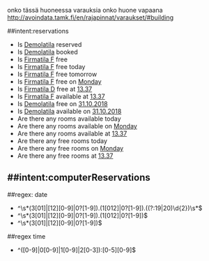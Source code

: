 onko tässä huoneessa varauksia
onko huone vapaana
http://avoindata.tamk.fi/en/rajapinnat/varaukset/#building


##intent:reservations
- Is [Demolatila](room) reserved
- Is [Demolatila](room) booked
- Is [Firmatila F](room) free
- Is [Firmatila F](room) free today
- Is [Firmatila F](room) free tomorrow
- Is [Firmatila F](room) free on [Monday](weekday)
- Is [Firmatila D](room) free at [13.37](time)
- Is [Firmatila F](room) available at [13.37](time)
- Is [Demolatila](room) free on [31.10.2018](date)
- Is [Demolatila](room) available on [31.10.2018](date)
- Are there any rooms available today
- Are there any rooms available on [Monday](weekday)
- Are there any rooms available at [13.37](time)
- Are there any free rooms today
- Are there any free rooms on [Monday](weekday)
- Are there any free rooms at [13.37](time)

##intent:computerReservations
- 

##regex: date
- ^\s*(3[01]|[12][0-9]|0?[1-9])\.(1[012]|0?[1-9])\.((?:19|20)\d{2})\s*$
- ^\s*(3[01]|[12][0-9]|0?[1-9])\.(1[012]|0?[1-9])$
- ^\s*(3[01]|[12][0-9]|0?[1-9])$

##regex time
- ^([0-9]|0[0-9]|1[0-9]|2[0-3]):[0-5][0-9]$